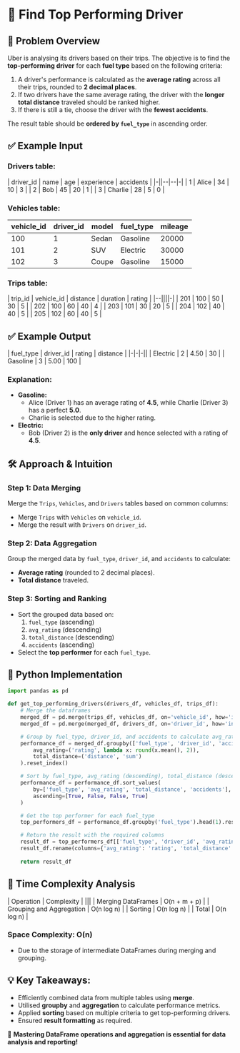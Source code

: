 # 🚗 **Find Top Performing Driver**  

## 📌 **Problem Overview**  

Uber is analysing its drivers based on their trips. The objective is to find the **top-performing driver** for each **fuel type** based on the following criteria:  

1. A driver's performance is calculated as the **average rating** across all their trips, rounded to **2 decimal places**.  
2. If two drivers have the same average rating, the driver with the **longer total distance** traveled should be ranked higher.  
3. If there is still a tie, choose the driver with the **fewest accidents**.  

The result table should be **ordered by `fuel_type`** in ascending order.  



## ✅ **Example Input**  

### **Drivers table:**  
| driver_id | name    | age | experience | accidents |
|-||--|--|-|
| 1        | Alice   | 34  | 10        | 3        |
| 2        | Bob     | 45  | 20        | 1        |
| 3        | Charlie | 28  | 5         | 0        |

### **Vehicles table:**  
| vehicle_id | driver_id | model   | fuel_type | mileage |
|--|--|--|-|--|
| 100       | 1         | Sedan  | Gasoline | 20000  |
| 101       | 2         | SUV    | Electric | 30000  |
| 102       | 3         | Coupe  | Gasoline | 15000  |

### **Trips table:**  
| trip_id | vehicle_id | distance | duration | rating |
|--||||-|
| 201    | 100        | 50      | 30      | 5     |
| 202    | 100        | 60      | 40      | 4     |
| 203    | 101        | 30      | 20      | 5     |
| 204    | 102        | 40      | 40      | 5     |
| 205    | 102        | 60      | 40      | 5     |



## ✅ **Example Output**  
| fuel_type | driver_id | rating | distance |
|-|-|-||
| Electric | 2        | 4.50  | 30      |
| Gasoline | 3        | 5.00  | 100     |

### **Explanation:**  
- **Gasoline:**  
  - Alice (Driver 1) has an average rating of **4.5**, while Charlie (Driver 3) has a perfect **5.0**.  
  - Charlie is selected due to the higher rating.  
- **Electric:**  
  - Bob (Driver 2) is the **only driver** and hence selected with a rating of **4.5**.  



## 🛠 **Approach & Intuition**  

### **Step 1:** Data Merging  
Merge the `Trips`, `Vehicles`, and `Drivers` tables based on common columns:  
- Merge `Trips` with `Vehicles` on `vehicle_id`.  
- Merge the result with `Drivers` on `driver_id`.  

### **Step 2:** Data Aggregation  
Group the merged data by `fuel_type`, `driver_id`, and `accidents` to calculate:  
- **Average rating** (rounded to 2 decimal places).  
- **Total distance** traveled.  

### **Step 3:** Sorting and Ranking  
- Sort the grouped data based on:  
  1. `fuel_type` (ascending)  
  2. `avg_rating` (descending)  
  3. `total_distance` (descending)  
  4. `accidents` (ascending)  
- Select the **top performer** for each `fuel_type`.  



## 📝 **Python Implementation**  

```python
import pandas as pd

def get_top_performing_drivers(drivers_df, vehicles_df, trips_df):
    # Merge the dataframes
    merged_df = pd.merge(trips_df, vehicles_df, on='vehicle_id', how='inner')
    merged_df = pd.merge(merged_df, drivers_df, on='driver_id', how='inner')

    # Group by fuel_type, driver_id, and accidents to calculate avg_rating and total_distance
    performance_df = merged_df.groupby(['fuel_type', 'driver_id', 'accidents']).agg(
        avg_rating=('rating', lambda x: round(x.mean(), 2)),
        total_distance=('distance', 'sum')
    ).reset_index()

    # Sort by fuel_type, avg_rating (descending), total_distance (descending), and accidents (ascending)
    performance_df = performance_df.sort_values(
        by=['fuel_type', 'avg_rating', 'total_distance', 'accidents'],
        ascending=[True, False, False, True]
    )

    # Get the top performer for each fuel_type
    top_performers_df = performance_df.groupby('fuel_type').head(1).reset_index(drop=True)

    # Return the result with the required columns
    result_df = top_performers_df[['fuel_type', 'driver_id', 'avg_rating', 'total_distance']]
    result_df.rename(columns={'avg_rating': 'rating', 'total_distance': 'distance'}, inplace=True)
    
    return result_df
```



## 🚀 **Time Complexity Analysis**  
| Operation                  | Complexity |
|||
| Merging DataFrames         | O(n + m + p) |
| Grouping and Aggregation   | O(n log n)   |
| Sorting                    | O(n log n)   |
| Total                      | O(n log n)   |

### **Space Complexity:** O(n)  
- Due to the storage of intermediate DataFrames during merging and grouping.  



## 💡 **Key Takeaways:**  
- Efficiently combined data from multiple tables using **merge**.  
- Utilised **groupby** and **aggregation** to calculate performance metrics.  
- Applied **sorting** based on multiple criteria to get top-performing drivers.  
- Ensured **result formatting** as required.  

🚀 **Mastering DataFrame operations and aggregation is essential for data analysis and reporting!**